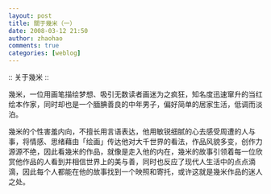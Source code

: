 ```yaml
---
layout: post
title: 關于幾米（一）
date: 2008-03-12 21:50
author: zhaohao
comments: true
categories: [weblog]
---
```

:: 关于幾米 ::

幾米，一位用画笔描绘梦想、吸引无数读者画迷为之疯狂，知名度迅速窜升的当红绘本作家，同时却也是一个腼腆善良的中年男子，偏好简单的居家生活，低调而淡泊。

幾米的个性害羞内向，不擅长用言语表达，他用敏锐细腻的心去感受周遭的人与事，将情感、思绪藉由「绘画」传达他对大千世界的看法，作品风貌多变，创作力源源不绝，因此看幾米的作品，就像是走入他的内在，幾米的故事引领着每一位欣赏他作品的人看到并相信世界上的美与善，同时也反应了现代人生活中的点点滴滴，因此每个人都能在他的故事找到一个映照和寄托，或许这就是幾米作品的迷人之处。
